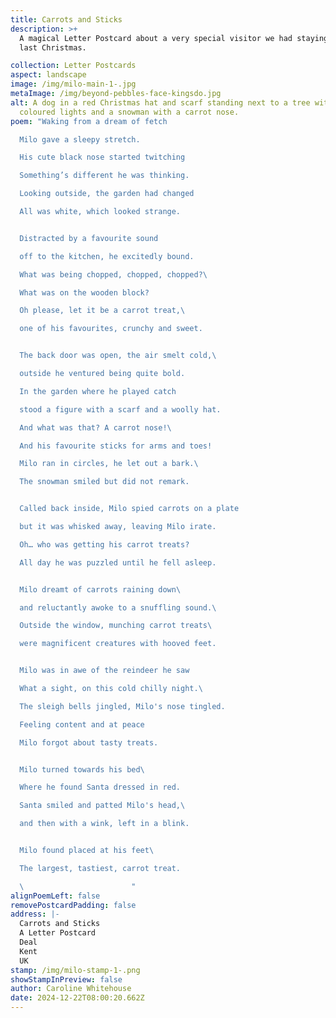 ```yaml
---
title: Carrots and Sticks
description: >+
  A magical Letter Postcard about a very special visitor we had staying with us
  last Christmas.

collection: Letter Postcards
aspect: landscape
image: /img/milo-main-1-.jpg
metaImage: /img/beyond-pebbles-face-kingsdo.jpg
alt: A dog in a red Christmas hat and scarf standing next to a tree with
  coloured lights and a snowman with a carrot nose.
poem: "Waking from a dream of fetch

  Milo gave a sleepy stretch.

  His cute black nose started twitching

  Something’s different he was thinking.

  Looking outside, the garden had changed

  All was white, which looked strange.


  Distracted by a favourite sound

  off to the kitchen, he excitedly bound.

  What was being chopped, chopped, chopped?\ 

  What was on the wooden block?

  Oh please, let it be a carrot treat,\ 

  one of his favourites, crunchy and sweet.


  The back door was open, the air smelt cold,\ 

  outside he ventured being quite bold.

  In the garden where he played catch

  stood a figure with a scarf and a woolly hat.

  And what was that? A carrot nose!\ 

  And his favourite sticks for arms and toes!

  Milo ran in circles, he let out a bark.\ 

  The snowman smiled but did not remark.


  Called back inside, Milo spied carrots on a plate

  but it was whisked away, leaving Milo irate.

  Oh… who was getting his carrot treats?

  All day he was puzzled until he fell asleep.


  Milo dreamt of carrots raining down\ 

  and reluctantly awoke to a snuffling sound.\ 

  Outside the window, munching carrot treats\ 

  were magnificent creatures with hooved feet.


  Milo was in awe of the reindeer he saw

  What a sight, on this cold chilly night.\ 

  The sleigh bells jingled, Milo's nose tingled.

  Feeling content and at peace

  Milo forgot about tasty treats.


  Milo turned towards his bed\ 

  Where he found Santa dressed in red.

  Santa smiled and patted Milo's head,\ 

  and then with a wink, left in a blink.


  Milo found placed at his feet\ 

  The largest, tastiest, carrot treat.

  \                        "
alignPoemLeft: false
removePostcardPadding: false
address: |-
  Carrots and Sticks
  A Letter Postcard
  Deal
  Kent
  UK
stamp: /img/milo-stamp-1-.png
showStampInPreview: false
author: Caroline Whitehouse
date: 2024-12-22T08:00:20.662Z
---
```

